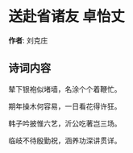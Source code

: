 # 送赴省诸友 卓怡丈

**作者**: 刘克庄

## 诗词内容

辇下银袍似堵墙，名涂个个着鞭忙。

期年操木何容易，一日看花得许狂。

韩子吟披惟六艺，沂公吃著岂三场。

临岐不待殷勤祝，涵养功深讲贯详。

